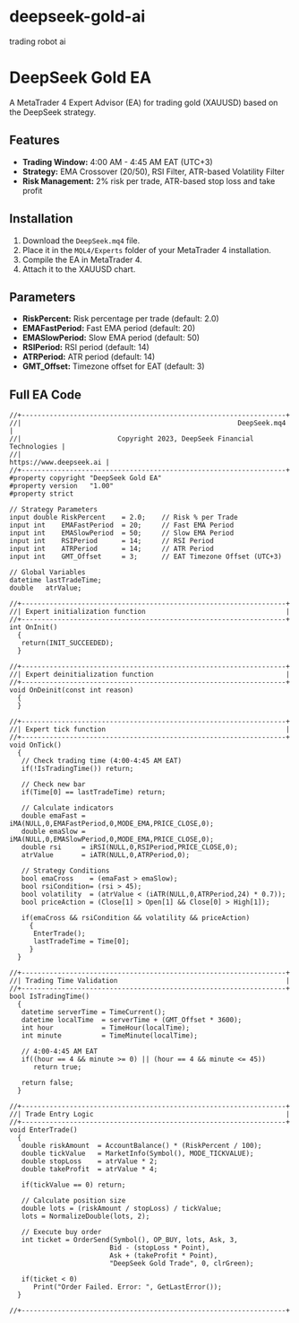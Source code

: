 # deepseek-gold-ai
trading robot ai

# DeepSeek Gold EA

A MetaTrader 4 Expert Advisor (EA) for trading gold (XAUUSD) based on the DeepSeek strategy.

## Features
- **Trading Window:** 4:00 AM - 4:45 AM EAT (UTC+3)
- **Strategy:** EMA Crossover (20/50), RSI Filter, ATR-based Volatility Filter
- **Risk Management:** 2% risk per trade, ATR-based stop loss and take profit

## Installation
1. Download the `DeepSeek.mq4` file.
2. Place it in the `MQL4/Experts` folder of your MetaTrader 4 installation.
3. Compile the EA in MetaTrader 4.
4. Attach it to the XAUUSD chart.

## Parameters
- **RiskPercent:** Risk percentage per trade (default: 2.0)
- **EMAFastPeriod:** Fast EMA period (default: 20)
- **EMASlowPeriod:** Slow EMA period (default: 50)
- **RSIPeriod:** RSI period (default: 14)
- **ATRPeriod:** ATR period (default: 14)
- **GMT_Offset:** Timezone offset for EAT (default: 3)

## Full EA Code
```mq4
//+------------------------------------------------------------------+
//|                                                      DeepSeek.mq4 |
//|                        Copyright 2023, DeepSeek Financial Technologies |
//|                                             https://www.deepseek.ai |
//+------------------------------------------------------------------+
#property copyright "DeepSeek Gold EA"
#property version   "1.00"
#property strict

// Strategy Parameters
input double RiskPercent    = 2.0;    // Risk % per Trade
input int    EMAFastPeriod  = 20;     // Fast EMA Period
input int    EMASlowPeriod  = 50;     // Slow EMA Period
input int    RSIPeriod      = 14;     // RSI Period
input int    ATRPeriod      = 14;     // ATR Period
input int    GMT_Offset     = 3;      // EAT Timezone Offset (UTC+3)

// Global Variables
datetime lastTradeTime;
double   atrValue;

//+------------------------------------------------------------------+
//| Expert initialization function                                   |
//+------------------------------------------------------------------+
int OnInit()
  {
   return(INIT_SUCCEEDED);
  }

//+------------------------------------------------------------------+
//| Expert deinitialization function                                 |
//+------------------------------------------------------------------+
void OnDeinit(const int reason)
  {
  }

//+------------------------------------------------------------------+
//| Expert tick function                                             |
//+------------------------------------------------------------------+
void OnTick()
  {
   // Check trading time (4:00-4:45 AM EAT)
   if(!IsTradingTime()) return;

   // Check new bar
   if(Time[0] == lastTradeTime) return;

   // Calculate indicators
   double emaFast = iMA(NULL,0,EMAFastPeriod,0,MODE_EMA,PRICE_CLOSE,0);
   double emaSlow = iMA(NULL,0,EMASlowPeriod,0,MODE_EMA,PRICE_CLOSE,0);
   double rsi     = iRSI(NULL,0,RSIPeriod,PRICE_CLOSE,0);
   atrValue       = iATR(NULL,0,ATRPeriod,0);

   // Strategy Conditions
   bool emaCross    = (emaFast > emaSlow);
   bool rsiCondition= (rsi > 45);
   bool volatility  = (atrValue < (iATR(NULL,0,ATRPeriod,24) * 0.7));
   bool priceAction = (Close[1] > Open[1] && Close[0] > High[1]);

   if(emaCross && rsiCondition && volatility && priceAction)
     {
      EnterTrade();
      lastTradeTime = Time[0];
     }
  }

//+------------------------------------------------------------------+
//| Trading Time Validation                                          |
//+------------------------------------------------------------------+
bool IsTradingTime()
  {
   datetime serverTime = TimeCurrent();
   datetime localTime  = serverTime + (GMT_Offset * 3600);
   int hour            = TimeHour(localTime);
   int minute          = TimeMinute(localTime);

   // 4:00-4:45 AM EAT
   if((hour == 4 && minute >= 0) || (hour == 4 && minute <= 45))
      return true;

   return false;
  }

//+------------------------------------------------------------------+
//| Trade Entry Logic                                                |
//+------------------------------------------------------------------+
void EnterTrade()
  {
   double riskAmount  = AccountBalance() * (RiskPercent / 100);
   double tickValue   = MarketInfo(Symbol(), MODE_TICKVALUE);
   double stopLoss    = atrValue * 2;
   double takeProfit  = atrValue * 4;
   
   if(tickValue == 0) return;

   // Calculate position size
   double lots = (riskAmount / stopLoss) / tickValue;
   lots = NormalizeDouble(lots, 2);

   // Execute buy order
   int ticket = OrderSend(Symbol(), OP_BUY, lots, Ask, 3, 
                         Bid - (stopLoss * Point), 
                         Ask + (takeProfit * Point), 
                         "DeepSeek Gold Trade", 0, clrGreen);

   if(ticket < 0)
      Print("Order Failed. Error: ", GetLastError());
  }

//+------------------------------------------------------------------+
